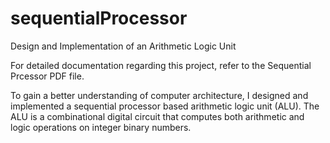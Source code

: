 # sequentialProcessor
Design and Implementation of an Arithmetic Logic Unit 

For detailed documentation regarding this project, refer to the Sequential Prcessor PDF file. 

To gain a better understanding of computer architecture, I designed and implemented a sequential processor based arithmetic logic unit (ALU). 
The ALU is a combinational digital circuit that computes both arithmetic and logic operations on integer binary numbers.  

